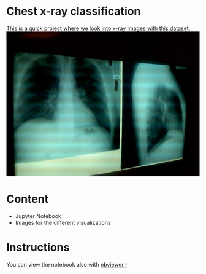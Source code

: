 # Chest x-ray classification
This is a quick project where we look into x-ray images with <a href=https://data.mendeley.com/datasets/rscbjbr9sj/2> this dataset</a>.
![X-ray](xrayImage.jpg)

# Content
- Jupyter Notebook
- Images for the different visualizations

# Instructions
You can view the notebook also with <a href=https://nbviewer.jupyter.org/github/cydessole/Make-Money-ML-Project/blob/master/Week_04/X_ray_classification.ipynb>nbviewer ! </a>
